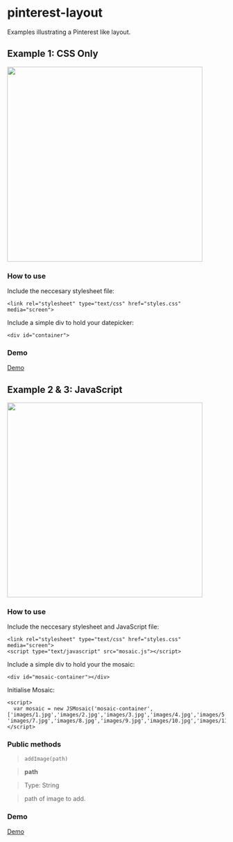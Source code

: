 # pinterest-layout
Examples illustrating a Pinterest like layout.

## Example 1: CSS Only
<img src="https://cloud.githubusercontent.com/assets/10542894/9069691/0ed5271a-3aeb-11e5-8b78-3c4702394f12.gif" width="450"/>

### How to use
Include the neccesary stylesheet file:
```
<link rel="stylesheet" type="text/css" href="styles.css" media="screen">
```

Include a simple div to hold your datepicker:
```
<div id="container">
```

### Demo
<a href="http://lucaslouca.github.io/pinterest-layout/" target="_blank">Demo</a>

## Example 2 & 3: JavaScript
<img src="https://cloud.githubusercontent.com/assets/10542894/9069706/17d02658-3aeb-11e5-95f8-2fa58ac88527.gif" width="450"/>

### How to use
Include the neccesary stylesheet  and JavaScript file:
```
<link rel="stylesheet" type="text/css" href="styles.css" media="screen">
<script type="text/javascript" src="mosaic.js"></script>
```

Include a simple div to hold your the mosaic:
```
<div id="mosaic-container"></div>
```

Initialise Mosaic:
```
<script>
  var mosaic = new JSMosaic('mosaic-container',['images/1.jpg','images/2.jpg','images/3.jpg','images/4.jpg','images/5.jpg','images/6.jpg', 'images/7.jpg','images/8.jpg','images/9.jpg','images/10.jpg','images/11.jpg','images/12.jpg']);
</script>
```

### Public methods

> `addImage(path)`

>**path**

>Type: String

>path of image to add. 

### Demo
<a href="http://lucaslouca.github.io/pinterest-layout/" target="_blank">Demo</a>
